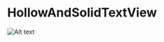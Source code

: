 # HollowAndSolidTextView

![Alt text](https://github.com/EyreGe/DynamicTextBorderColor/raw/master/drawable/xiaoguotu.png)  

